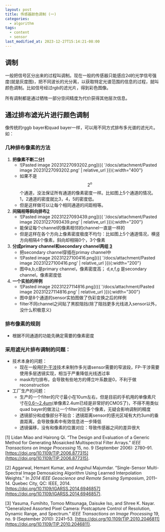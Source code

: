 ```yaml
---
layout: post
title: 传感器颜色调制 (一)
categories:
  - algorithm
tags:
  - content
  - sensor
last_modified_at: 2023-12-27T15:14:21-08:00
---
```

## 调制

一般把信号区分出来的过程叫调制。现在一般的传感器只能感应2d的光学信号强度(就是灰度图)，把不同波长的光分离，以获取特定光谱范围的信息的过程，就叫颜色调制。比如信号经过rgb的滤光片，得到彩色图像。

所有调制都是通过牺牲一部分空间精度为代价获得其他层次信息。

## 通过排布滤光片进行颜色调制

像传统的rggb bayer和quad bayer一样，可以用不同方式排布多光谱的滤光片。如：
### 几种排布像素的方法

1. **把像素不断二分[1](#ref)** 
	- ![Pasted image 20231227093202.png]({{ '/docs/attachment/Pasted image 20231227093202.png' | relative_url }}){:width="400"}  
	- 如果不是$$2^n$$ 个通道，没法保证所有通道的像素密度一样。比如图上5个通道的情况。1，2通道的密度就比3，4，5的密度低。
	- 但是这样做可以让每个相同通道的间距相等。
2. **间隔相等斜向排布[2](#ref)**  
	- ![Pasted image 20231227093439.png]({{ '/docs/attachment/Pasted image 20231227093439.png' | relative_url }}){:width="200"} 
	- 能保证每个channel的像素相邻的channel一直是一样的
	- 但是这样在各个方向上像素密度极度不均匀：比如图上5个通道情况，横竖方向相隔4个像素，斜向却相隔0个，3个像素
3. **分成primary channel和secondary channel两组 [3](#ref)**
	- 把secondary channel穿插在primay channel中
	-  ![Pasted image 20231227100416.png]({{ '/docs/attachment/Pasted image 20231227100416.png' | relative_url }}){:width="200"}
	- 图中a,b,c是primary channel，像素密度高； d,e,f,g 是secondary channel，像素密度低
4.  **一个实拍的样例**
	- ![Pasted image 20231227114816.png]({{ '/docs/attachment/Pasted image 20231227114816.png' | relative_url }}){:width="300"} 
	- 图中是8个通道的sensor实拍图做了伪彩变换之后的样例
	- filter不同channel之间贴了黑胶阻挡(除了阻挡更多光线进入sensor以外，没什么积极意义)

### 排布像素的规则

- 根据不同通道的功能先确定需要的像素密度

### 采用滤光片排布调制的问题：

- 技术本身的问题：
	- 现在一般用[FP-干涉][FP-干涉]技术来制作多光谱sensor需要的窄波段，FP-干涉需要使用多层透镜实现，相当于严重降低光线透过率
	- mask均匀排布，会导致有些地方的傅立叶系数是0，不利于做reconstruction
- 工厂生产的问题：
	- 生产的一个filter的尺寸最小在10um左右，但是目前的手机用的单像素尺寸在[0.6～2.4um][像素尺寸](单像素2.4um已经是非常好的CMOS了)，不得不用类似quad bayer的做法让一个filter对应多个像素，无疑会影响调制的精度
	- 透镜部分和成像部分不贴合：透镜距离sensor的感光区域有大约3um的垂直距离，会导致像素中有效信息进一步降低
	- 透镜偏移，没有和像素的位置对应：导致传感器之间的差异很大




[像素尺寸]: https://www.igao7.com/news/202204/Xo2jTjWP67ayPtIA.html
[FP-干涉]: https://en.wikipedia.org/wiki/Fabry–Pérot_interferometer

<span id="ref"></span>
[1]  Lidan Miao and Hairong Qi. “The Design and Evaluation of a Generic Method for Generating Mosaicked Multispectral Filter Arrays.” _IEEE Transactions on Image Processing_ 15, no. 9 (September 2006): 2780–91. [https://doi.org/10.1109/TIP.2006.877315](https://doi.org/10.1109/TIP.2006.877315).

[2] Aggarwal, Hemant Kumar, and Angshul Majumdar. “Single-Sensor Multi-Spectral Image Demosaicing Algorithm Using Learned Interpolation Weights.” In _2014 IEEE Geoscience and Remote Sensing Symposium_, 2011–14. Quebec City, QC: IEEE, 2014. [https://doi.org/10.1109/IGARSS.2014.6946857](https://doi.org/10.1109/IGARSS.2014.6946857).

[3] Yasuma, Fumihito, Tomoo Mitsunaga, Daisuke Iso, and Shree K. Nayar. “Generalized Assorted Pixel Camera: Postcapture Control of Resolution, Dynamic Range, and Spectrum.” _IEEE Transactions on Image Processing_ 19, no. 9 (September 2010): 2241–53. [https://doi.org/10.1109/TIP.2010.2046811](https://doi.org/10.1109/TIP.2010.2046811).


